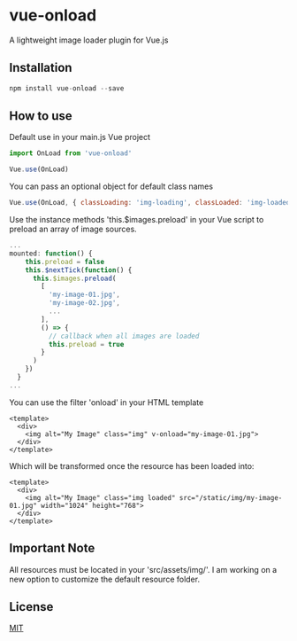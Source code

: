 # vue-onload

A lightweight image loader plugin for Vue.js

## Installation

```javascript
npm install vue-onload --save
```

## How to use

Default use in your main.js Vue project

```javascript
import OnLoad from 'vue-onload'

Vue.use(OnLoad)
```

You can pass an optional object for default class names

```javascript
Vue.use(OnLoad, { classLoading: 'img-loading', classLoaded: 'img-loaded' })
```

Use the instance methods 'this.$images.preload' in your Vue script to preload an array of image sources.

```javascript
...
mounted: function() {
    this.preload = false
    this.$nextTick(function() {
      this.$images.preload(
        [
          'my-image-01.jpg',
          'my-image-02.jpg',
          ...
        ],
        () => {
          // callback when all images are loaded
          this.preload = true
        }
      )
    })
  }
...
```

You can use the filter 'onload' in your HTML template

```
<template>
  <div>
    <img alt="My Image" class="img" v-onload="my-image-01.jpg">
  </div>
</template>
```

Which will be transformed once the resource has been loaded into:

```
<template>
  <div>
    <img alt="My Image" class="img loaded" src="/static/img/my-image-01.jpg" width="1024" height="768">
  </div>
</template>
```

## Important Note

All resources must be located in your 'src/assets/img/'. I am working on a new option to customize the default resource folder.

## License

[MIT](http://opensource.org/licenses/MIT)
